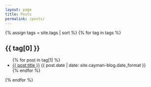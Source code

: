 ```yaml
---
layout: page
title: Posts
permalink: /posts/
---
```


<div class="posts-page">
{% assign tags = site.tags | sort %}
{% for tag in tags %}
  <h2 id="{{ tag[0] | slugify }}">{{ tag[0] }}</h2>
  <ul>
    {% for post in tag[1] %}
      <li>
        <a href="{{ post.url | relative_url }}">{{ post.title }}</a>
        <span class="post-date">{{ post.date | date: site.cayman-blog.date_format }}</span>
      </li>
    {% endfor %}
  </ul>
{% endfor %}
</div> 